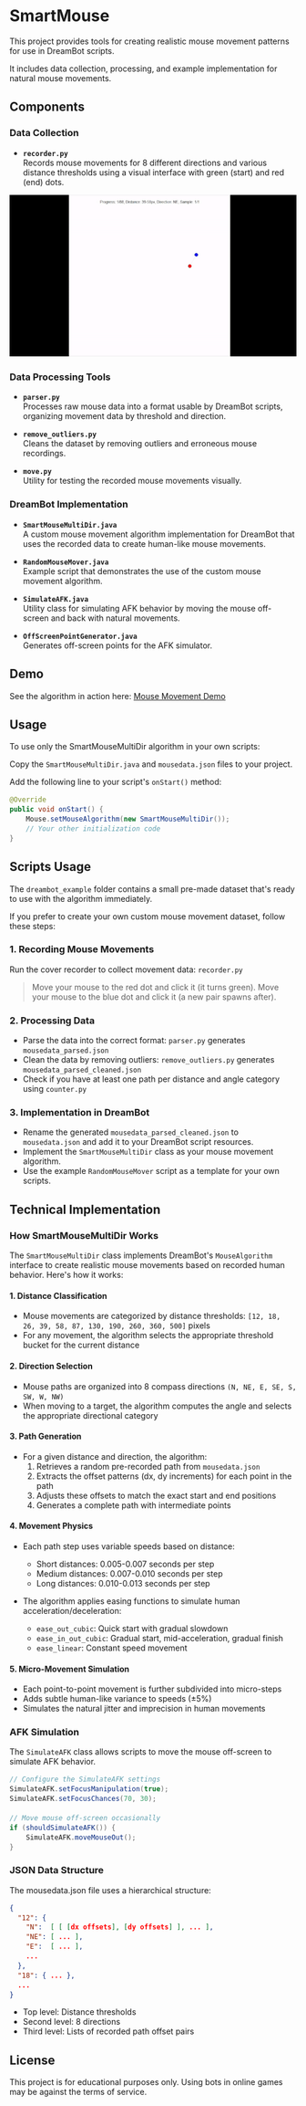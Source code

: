 # SmartMouse

This project provides tools for creating realistic mouse movement patterns for use in DreamBot scripts. 

It includes data collection, processing, and example implementation for natural mouse movements.

## Components

### Data Collection

- **`recorder.py`**  
  Records mouse movements for 8 different directions and various distance thresholds using a visual interface with green (start) and red (end) dots.

![](demo/recorder.gif)

### Data Processing Tools

- **`parser.py`**  
  Processes raw mouse data into a format usable by DreamBot scripts, organizing movement data by threshold and direction.

- **`remove_outliers.py`**  
  Cleans the dataset by removing outliers and erroneous mouse recordings.

- **`move.py`**  
  Utility for testing the recorded mouse movements visually.

### DreamBot Implementation

- **`SmartMouseMultiDir.java`**  
  A custom mouse movement algorithm implementation for DreamBot that uses the recorded data to create human-like mouse movements.

- **`RandomMouseMover.java`**  
  Example script that demonstrates the use of the custom mouse movement algorithm.

- **`SimulateAFK.java`**  
  Utility class for simulating AFK behavior by moving the mouse off-screen and back with natural movements.

- **`OffScreenPointGenerator.java`**  
  Generates off-screen points for the AFK simulator.

## Demo

See the algorithm in action here: [Mouse Movement Demo](https://i.imgur.com/802zJJ2.mp4)


## Usage

To use only the SmartMouseMultiDir algorithm in your own scripts:

Copy the `SmartMouseMultiDir.java` and `mousedata.json` files to your project.

Add the following line to your script's `onStart()` method:


```java
@Override
public void onStart() {
    Mouse.setMouseAlgorithm(new SmartMouseMultiDir());
    // Your other initialization code
}
````

## Scripts Usage

The `dreambot_example` folder contains a small pre-made dataset that's ready to use with the algorithm immediately.

If you prefer to create your own custom mouse movement dataset, follow these steps:

### 1. Recording Mouse Movements 

Run the cover recorder to collect movement data: `recorder.py`

> Move your mouse to the red dot and click it (it turns green).
> Move your mouse to the blue dot and click it (a new pair spawns after).

### 2. Processing Data

- Parse the data into the correct format: `parser.py` generates `mousedata_parsed.json`
- Clean the data by removing outliers: `remove_outliers.py` generates `mousedata_parsed_cleaned.json`
- Check if you have at least one path per distance and angle category using `counter.py`

### 3. Implementation in DreamBot

- Rename the generated `mousedata_parsed_cleaned.json` to `mousedata.json` and add it to your DreamBot script resources.
- Implement the `SmartMouseMultiDir` class as your mouse movement algorithm.
- Use the example `RandomMouseMover` script as a template for your own scripts.

## Technical Implementation

### How SmartMouseMultiDir Works

The `SmartMouseMultiDir` class implements DreamBot's `MouseAlgorithm` interface to create realistic mouse movements based on recorded human behavior. Here's how it works:

#### 1. Distance Classification

- Mouse movements are categorized by distance thresholds: `[12, 18, 26, 39, 58, 87, 130, 190, 260, 360, 500]` pixels
- For any movement, the algorithm selects the appropriate threshold bucket for the current distance

#### 2. Direction Selection

- Mouse paths are organized into 8 compass directions `(N, NE, E, SE, S, SW, W, NW)`
- When moving to a target, the algorithm computes the angle and selects the appropriate directional category

#### 3. Path Generation

- For a given distance and direction, the algorithm:
  1. Retrieves a random pre-recorded path from `mousedata.json`
  2. Extracts the offset patterns (dx, dy increments) for each point in the path
  3. Adjusts these offsets to match the exact start and end positions
  4. Generates a complete path with intermediate points

#### 4. Movement Physics

- Each path step uses variable speeds based on distance:
  - Short distances: 0.005-0.007 seconds per step
  - Medium distances: 0.007-0.010 seconds per step
  - Long distances: 0.010-0.013 seconds per step

- The algorithm applies easing functions to simulate human acceleration/deceleration:
  - `ease_out_cubic`: Quick start with gradual slowdown
  - `ease_in_out_cubic`: Gradual start, mid-acceleration, gradual finish
  - `ease_linear`: Constant speed movement

#### 5. Micro-Movement Simulation

- Each point-to-point movement is further subdivided into micro-steps
- Adds subtle human-like variance to speeds (±5%)
- Simulates the natural jitter and imprecision in human movements

### AFK Simulation

The `SimulateAFK` class allows scripts to move the mouse off-screen to simulate AFK behavior.

```java
// Configure the SimulateAFK settings
SimulateAFK.setFocusManipulation(true);
SimulateAFK.setFocusChances(70, 30);

// Move mouse off-screen occasionally
if (shouldSimulateAFK()) {
    SimulateAFK.moveMouseOut();
}
```


### JSON Data Structure
The mousedata.json file uses a hierarchical structure:

```json
{
  "12": {
    "N":  [ [ [dx offsets], [dy offsets] ], ... ],
    "NE": [ ... ],
    "E":  [ ... ],
    ...
  },
  "18": { ... },
  ...
}
```

- Top level: Distance thresholds
- Second level: 8 directions
- Third level: Lists of recorded path offset pairs


## License

This project is for educational purposes only. Using bots in online games may be against the terms of service.